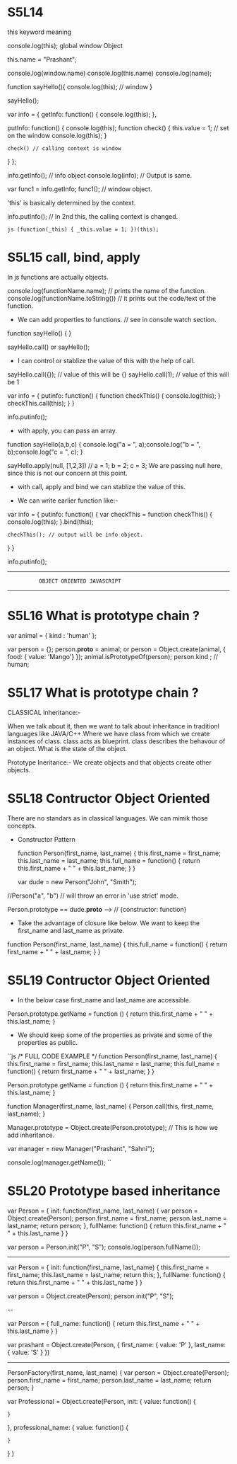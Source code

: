 # S5L14

this keyword meaning

console.log(this); global window Object

this.name = "Prashant";

console.log(window.name)
console.log(this.name)
console.log(name);

function sayHello(){
  console.log(this); // window
}

sayHello();

var info = {
  getInfo: function() {
    console.log(this);
  },

  putInfo: function() {
    console.log(this);
    function check() {
      this.value = 1; // set on the window
      console.log(this);
    }

    check() // calling context is window
  }
};

info.getInfo(); // info object
console.log(info); // Output is same.

var func1 = info.getInfo;
func1(); // window object.

'this' is basically determined by the context.

info.putInfo(); // In 2nd this, the calling context is changed.

``js
(function(_this) {
  _this.value = 1;
})(this);
``
# S5L15 call, bind, apply
In js functions are actually objects.

console.log(functionName.name); // prints the name of the function.
console.log(functionName.toString()) // it prints out the code/text of the function.

- We can add properties to functions. // see in console watch section.

function sayHello() {
}

sayHello.call() or sayHello();

* I can control or stablize the value of this with the help of call.

sayHello.call({}); // value of this will be {}
sayHello.call(1);  // value of this will be 1

var info = {
  putinfo: function() {
    function checkThis() {
      console.log(this);
    }
    checkThis.call(this);
  }
}

info.putinfo();

* with apply, you can pass an array.

function sayHello(a,b,c) {
	console.log("a = ", a);console.log("b = ", b);console.log("c = ", c);
}

sayHello.apply(null, [1,2,3]) // a = 1; b = 2; c = 3; We are passing null here, since this is not our concern at this point.

* with call, apply and bind we can stablize the value of this.

* We can write earlier function like:-

var info = {
  putinfo: function() {
    var checkThis = function checkThis() {
      console.log(this);
    }.bind(this);

    checkThis(); // output will be info object.

  }
}

info.putinfo();


----------------------------------------------------------------------
              OBJECT ORIENTED JAVASCRIPT
----------------------------------------------------------------------

# S5L16 What is prototype chain ?

var animal = {
 kind : 'human'
};

var person = {};
person.__proto__ = animal; or person = Object.create(animal, { food: { value: 'Mango'} });
animal.isPrototypeOf(person);
person.kind ; // human;


# S5L17 What is prototype chain ?

CLASSICAL Inheritance:-

When we talk about it, then we want to talk about inheritance in traditionl languages like JAVA/C++.Where we have class from which we create instances of class. class acts as blueprint.
class describes the behavour of an object. What is the state of the object.

Prototype Ineritance:-
We create objects and that objects create other objects.

# S5L18 Contructor Object Oriented

There are no standars as in classical languages. We can mimik those concepts.

- Constructor Pattern

  function Person(first_name, last_name) {
    this.first_name = first_name;
    this.last_name = last_name;
    this.full_name = function() {
      return this.first_name + " " + this.last_name;
    }
  }

  var dude = new Person("John", "Smith");

//Person("a", "b") // will throw an error in 'use strict' mode.

Person.prototype == dude.__proto__    --> // {constructor: function}


- Take the advantage of closure like below. We want to keep the first_name and last_name as private.

function Person(first_name, last_name) {
  this.full_name = function() {
    return first_name + " " + last_name;
  }
}

# S5L19 Contructor Object Oriented


- In the below case first_name and last_name are accessible.

Person.prototype.getName = function () {
  return this.first_name + " " + this.last_name;
}

- We should keep some of the properties as private and some of the properties as public.

``js
/* FULL CODE EXAMPLE */
function Person(first_name, last_name) {
  this.first_name = first_name;
  this.last_name = last_name;
  this.full_name = function() {
    return first_name + " " + last_name;
  }
}

Person.prototype.getName = function () {
  return this.first_name + " " + this.last_name;
}

function Manager(first_name, last_name) {
  Person.call(this, first_name, last_name);
}

Manager.prototype = Object.create(Person.prototype); // This is how we add inheritance.

var manager = new Manager("Prashant", "Sahni");

console.log(manager.getName());
``

# S5L20 Prototype based inheritance

var Person = {
  init: function(first_name, last_name) {
    var person = Object.create(Person);
    person.first_name = first_name;
    person.last_name = last_name;
    return person;
  },
  fullName: function() {
    return this.first_name + " " + this.last_name
  }
}

var person = Person.init("P", "S");
console.log(person.fullName());

----

var Person = {
  init: function(first_name, last_name) {
    this.first_name = first_name;
    this.last_name = last_name;
    return this;
  },
  fullName: function() {
    return this.first_name + " " + this.last_name
  }
}

var person = Object.create(Person);
person.init("P", "S");

--

var Person = {
  full_name: function() {
    return this.first_name + " " + this.last_name
  }
}

var prashant = Object.create(Person, {
  first_name: {
    value: 'P'
  },
  last_name: {
    value: 'S'
  }
})

---

PersonFactory(first_name, last_name) {
  var person = Object.create(Person);
  person.first_name = first_name;
  person.last_name = last_name;
  return person;
}

var Professional = Object.create(Person,
  init: {
    value: function() {

    }
  },
  professional_name: {
    value: function() {

    }
  }
)
